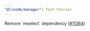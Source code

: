 ```yaml
---
"@linode/manager": Tech Stories
---
```


Remove \`reselect\` dependency ([#11364](https://github.com/linode/manager/pull/11364))
